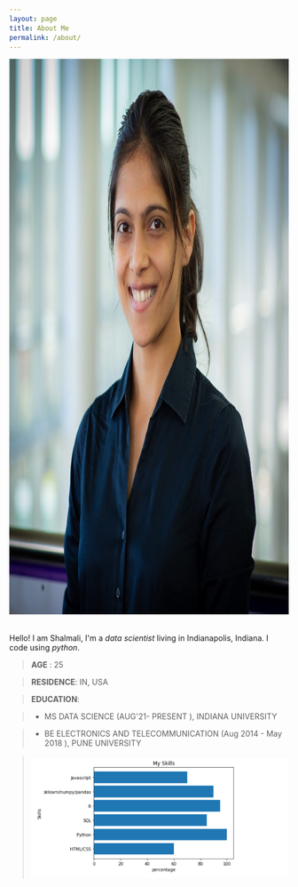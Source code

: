 ```yaml
---
layout: page
title: About Me 
permalink: /about/
---
```

<img src="assets/linkednheadshot.jpg" alt="Headshot" width="1000" height="1000" /> <img>

Hello! I am Shalmali, I'm a *data scientist* living in Indianapolis, Indiana. I code using *python*.

> **AGE** : 	25

> **RESIDENCE**: IN, USA

> **EDUCATION**: 

> - MS DATA SCIENCE (AUG'21- PRESENT ), INDIANA UNIVERSITY

> - BE ELECTRONICS AND TELECOMMUNICATION (Aug 2014 - May 2018 ), PUNE UNIVERSITY

> ![Graphing my skills](./assets/myskillsgraph.jpg)





